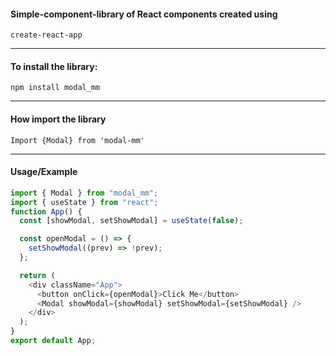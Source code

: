 #### Simple-component-library of React components created using

`create-react-app`

<hr>

#### To install the library:

`npm install modal_mm`

<hr>

#### How import the library

`Import {Modal} from 'modal-mm'`

<hr>

#### Usage/Example

```javascript
import { Modal } from "modal_mm";
import { useState } from "react";
function App() {
  const [showModal, setShowModal] = useState(false);

  const openModal = () => {
    setShowModal((prev) => !prev);
  };

  return (
    <div className="App">
      <button onClick={openModal}>Click Me</button>
      <Modal showModal={showModal} setShowModal={setShowModal} />
    </div>
  );
}
export default App;
```
